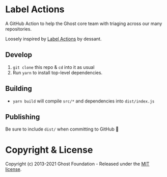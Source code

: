 # Label Actions

A GitHub Action to help the Ghost core team with triaging across our many repositories.

Loosely inspired by [Label Actions](https://github.com/dessant/label-actions) by dessant.

## Develop

1. `git clone` this repo & `cd` into it as usual
2. Run `yarn` to install top-level dependencies.

## Building

- `yarn build` will compile `src/*` and dependencies into `dist/index.js`

## Publishing

Be sure to include `dist/` when committing to GitHub 🙂

# Copyright & License

Copyright (c) 2013-2021 Ghost Foundation - Released under the [MIT license](LICENSE).